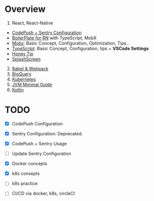 # Overview

1. React, React-Native

  - [CodePush + Sentry Configuration](./React%2C%20React-Native/Sentry%2BCodePush)
  - [BoilerPlate for RN](./React%2C%20React-Native/BolierPlate)
  with TypeScript, MobX
  - [Mobx](./React%2C%20React-Native/Mobx): Basic Concept, Configuration, Optimization, Tips..
  - [TypeScript](./React%2C%20React-Native/TypeScript): Basic Concept, Configuration, tips + **VSCode Settings**
  - [Honey Tip](./React%2C%20React-Native/Honey%20Tip)
  - [SplashScreen](./React%2C%20React-Native/SplashScreen)

2. [Babel & Webpack](./BabelWebpack)
3. [BigQuery](./BigQuery)
4. [Kubernetes](./Kubernetes)
5. [JVM Minimal Guide](./Java)
6. [Kotlin](./Kotlin)


# TODO

- [x] CodePush Configuration
- [x] Sentry Configuration: Deprecated.
- [x] CodePush + Sentry Usage
- [ ] Update Sentry Configuration
- [x] Docker concepts
- [x] k8s consepts
- [ ] k8s practice
- [ ] CI/CD via docker, k8s, circleCI

